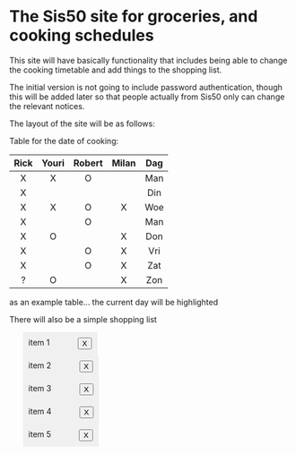 # The Sis50 site for groceries, and cooking schedules

This site will have basically functionality that includes being able to change the cooking timetable and add things to the shopping list.

The initial version is not going to include password authentication, though this will be added later so that people actually from Sis50 only can change the relevant notices.

The layout of the site will be as follows:

Table for the date of cooking:

| Rick | Youri | Robert | Milan | Dag |
|:----:|:-----:|:------:|:-----:|:---:|
| X    | X     | O      |       | Man |
| X    |       |        |       | Din |
| X    | X     | O      | X     | Woe |
| X    |       | O      |       | Man |
| X    | O     |        | X     | Don |
| X    |       | O      | X     | Vri |
| X    |       | O      | X     | Zat |
| ?    | O     |        | X     | Zon |

as an example table... the current day will be highlighted

There will also be a simple shopping list

<style>

    li {
        display: flex;
    }
    #inner_item {
        display: flex;
        margin: 0;
        padding: 10px;

        background-color: #f0f0f0;
    }

    #inner_item p {
        justify-content: space-evenly;
    }

    span {
        display: inline-block;
        width: 50px;
    }
</style>

<body>
    <ul>
        <li><div id="inner_item">item 1<span></span><button>X</button></div></li>
        <li><div id="inner_item">item 2<span></span><button>X</button></div></li>
        <li><div id="inner_item">item 3<span></span><button>X</button></div></li>
        <li><div id="inner_item">item 4<span></span><button>X</button></div></li>
        <li><div id="inner_item">item 5<span></span><button>X</button></div></li>
    </ul>
</body>
